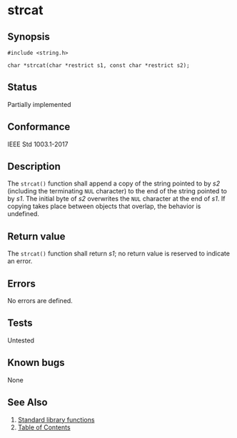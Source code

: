# strcat

## Synopsis

`#include <string.h>`

`char *strcat(char *restrict s1, const char *restrict s2);`

## Status

Partially implemented

## Conformance

IEEE Std 1003.1-2017

## Description

The `strcat()` function shall append a copy of the string pointed to by _s2_ (including the terminating `NUL` character)
to the end of the string pointed to by _s1_. The initial byte of _s2_ overwrites the `NUL` character at the end of
_s1_. If copying takes place between objects that overlap, the behavior is undefined.

## Return value

The `strcat()` function shall return _s1_; no return value is reserved to indicate an error.

## Errors

No errors are defined.

## Tests

Untested

## Known bugs

None

## See Also

1. [Standard library functions](../index.md)
2. [Table of Contents](../../../index.md)
